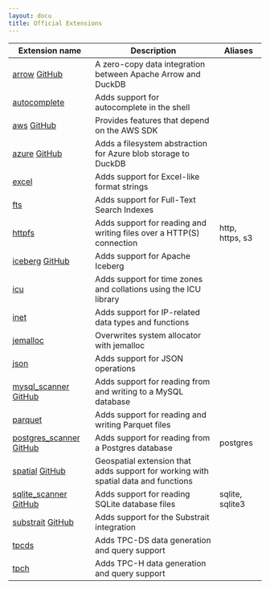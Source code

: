 ```yaml
---
layout: docu
title: Official Extensions
---
```


| Extension name | Description | Aliases |
|---|-----|--|
| [arrow](arrow) [<span class="github">GitHub</span>](https://github.com/duckdb/arrow)                                  | A zero-copy data integration between Apache Arrow and DuckDB                       |                 |
| [autocomplete](autocomplete)                                                                                          | Adds support for autocomplete in the shell                                         |                 |
| [aws](aws) [<span class="github">GitHub</span>](https://github.com/duckdb/duckdb_aws)                                 | Provides features that depend on the AWS SDK                                       |                 |
| [azure](azure) [<span class="github">GitHub</span>](https://github.com/duckdb/duckdb_azure)                           | Adds a filesystem abstraction for Azure blob storage to DuckDB                     |                 |
| [excel](excel)                                                                                                        | Adds support for Excel-like format strings                                         |                 |
| [fts](full_text_search)                                                                                               | Adds support for Full-Text Search Indexes                                          |                 |
| [httpfs](httpfs)                                                                                                      | Adds support for reading and writing files over a HTTP(S) connection               | http, https, s3 |
| [iceberg](iceberg) [<span class="github">GitHub</span>](https://github.com/duckdb/duckdb_iceberg)                     | Adds support for Apache Iceberg                                                    |                 |
| [icu](icu)                                                                                                            | Adds support for time zones and collations using the ICU library                   |                 |
| [inet](inet)                                                                                                          | Adds support for IP-related data types and functions                               |                 |
| [jemalloc](jemalloc)                                                                                                  | Overwrites system allocator with jemalloc                                          |                 |
| [json](json)                                                                                                          | Adds support for JSON operations                                                   |                 |
| [mysql_scanner](mysql_scanner) [<span class="github">GitHub</span>](https://github.com/duckdb/duckdb_mysql)           | Adds support for reading from and writing to a MySQL database                      |                 |
| [parquet](parquet)                                                                                                    | Adds support for reading and writing Parquet files                                 |                 |
| [postgres_scanner](postgres_scanner) [<span class="github">GitHub</span>](https://github.com/duckdb/postgres_scanner) | Adds support for reading from a Postgres database                                  | postgres        |
| [spatial](spatial) [<span class="github">GitHub</span>](https://github.com/duckdb/duckdb_spatial)                     | Geospatial extension that adds support for working with spatial data and functions |                 |
| [sqlite_scanner](sqlite_scanner) [<span class="github">GitHub</span>](https://github.com/duckdb/sqlite_scanner)       | Adds support for reading SQLite database files                                     | sqlite, sqlite3 |
| [substrait](substrait) [<span class="github">GitHub</span>](https://github.com/duckdb/substrait)                      | Adds support for the Substrait integration                                         |                 |
| [tpcds](tpcds)                                                                                                        | Adds TPC-DS data generation and query support                                      |                 |
| [tpch](tpch)                                                                                                          | Adds TPC-H data generation and query support                                       |                 |